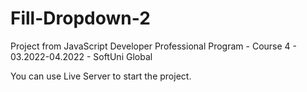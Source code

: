 # Fill-Dropdown-2
Project from JavaScript Developer Professional Program - Course 4 - 03.2022-04.2022 - SoftUni Global

You can use Live Server to start the project.
